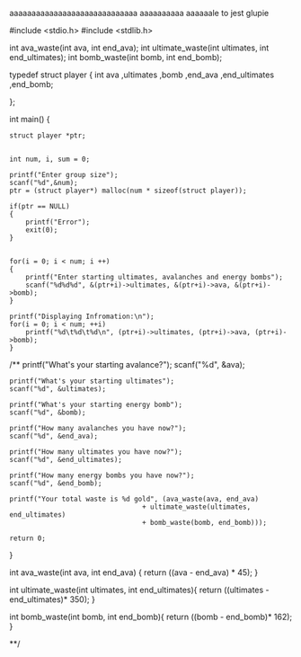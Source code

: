 
aaaaaaaaaaaaaaaaaaaaaaaaaaaaa
aaaaaaaaaa
aaaaaale to jest glupie












#include <stdio.h>
#include <stdlib.h>

int ava_waste(int ava, int end_ava);
int ultimate_waste(int ultimates, int end_ultimates);
int bomb_waste(int bomb, int end_bomb);


typedef struct player {
    int ava
    ,ultimates
    ,bomb
    ,end_ava
    ,end_ultimates
    ,end_bomb;

};



int main() {

    struct player *ptr;


    int num, i, sum = 0;

    printf("Enter group size");
    scanf("%d",&num);
    ptr = (struct player*) malloc(num * sizeof(struct player));

    if(ptr == NULL)
    {
        printf("Error");
        exit(0);
    }


    for(i = 0; i < num; i ++)
    {
        printf("Enter starting ultimates, avalanches and energy bombs");
        scanf("%d%d%d", &(ptr+i)->ultimates, &(ptr+i)->ava, &(ptr+i)->bomb);
    }

    printf("Displaying Infromation:\n");
    for(i = 0; i < num; ++i)
        printf("%d\t%d\t%d\n", (ptr+i)->ultimates, (ptr+i)->ava, (ptr+i)->bomb);
    }




/**    printf("What's your starting avalance?");
    scanf("%d", &ava);

    printf("What's your starting ultimates");
    scanf("%d", &ultimates);

    printf("What's your starting energy bomb");
    scanf("%d", &bomb);

    printf("How many avalanches you have now?");
    scanf("%d", &end_ava);

    printf("How many ultimates you have now?");
    scanf("%d", &end_ultimates);

    printf("How many energy bombs you have now?");
    scanf("%d", &end_bomb);

    printf("Your total waste is %d gold", (ava_waste(ava, end_ava)
                                     + ultimate_waste(ultimates, end_ultimates)
                                     + bomb_waste(bomb, end_bomb)));

    return 0;
}

int ava_waste(int ava, int end_ava) {
    return ((ava - end_ava) * 45);
}

int ultimate_waste(int ultimates, int end_ultimates){
    return ((ultimates - end_ultimates)* 350);
}

int bomb_waste(int bomb, int end_bomb){
    return ((bomb - end_bomb)* 162);
}

 **/

